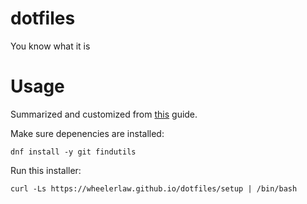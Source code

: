 # dotfiles
You know what it is

# Usage

Summarized and customized from [this](https://www.atlassian.com/git/tutorials/dotfiles) guide. 

Make sure depenencies are installed:

```shell
dnf install -y git findutils
```

Run this installer:

```shell
curl -Ls https://wheelerlaw.github.io/dotfiles/setup | /bin/bash
```

